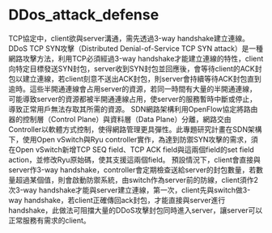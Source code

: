 # DDos_attack_defense

TCP協定中，client欲與server溝通，需先透過3-way handshake建立連線。DDoS TCP SYN攻擊（Distributed Denial-of-Service TCP SYN attack）是一種網路攻擊方法，利用TCP必須經過3-way handshake才能建立連線的特性，client向特定目標發送SYN封包，server收到SYN封包並回應後，會等待client的ACK封包以建立連線，若client刻意不送出ACK封包，則server會持續等待ACK封包直到逾時。這些半開通連線會占用server的資源，若同一時間有大量的半開通連線，可能導致server的資源都被半開通連線占用，使server的服務暫時中斷或停止，導致正常用戶無法存取其所需的資源。
	SDN網路架構利用OpenFlow協定將路由器的控制層（Control Plane）與資料層（Data Plane）分離，網路交由Controller以軟體方式控制，使得網路管理更具彈性。此專題研究計畫在SDN架構下，使用Open vSwitch與Ryu controller實作，為達到防禦SYN攻擊的需求，須在Open vSwitch新增TCP SEQ field、TCP ACK field與這兩個field的set field action，並修改Ryu原始碼，使其支援這兩個field。
預設情況下，client會直接與server作3-way handshake，controller會定期檢查送給server的封包數量，若數量超過某個值，則會啟動防禦系統，由switch作為server前的防線，client須作2次3-way handshake才能與server建立連線，第一次，client先與switch做3-way handshake，若client正確傳回ack封包，才能直接與server進行handshake，此做法可阻擋大量的DDoS攻擊封包同時進入server，讓server可以正常服務有需求的client。

